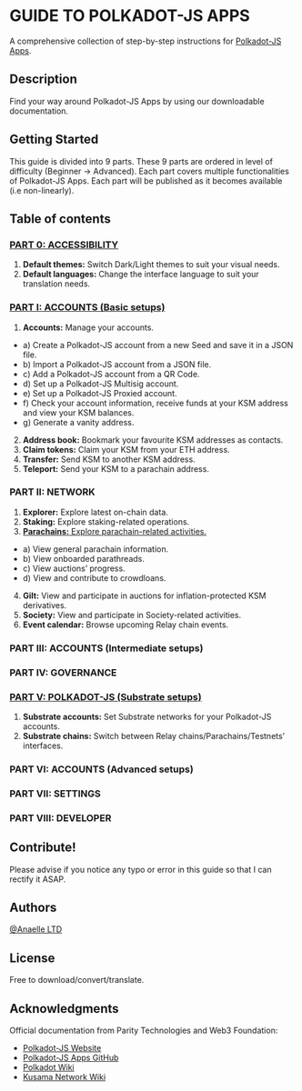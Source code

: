 # GUIDE TO POLKADOT-JS APPS

A comprehensive collection of step-by-step instructions for [Polkadot-JS Apps](https://polkadot.js.org/apps/#/accounts).

## Description

Find your way around Polkadot-JS Apps by using our downloadable documentation.

## Getting Started
This guide is divided into 9 parts.
These 9 parts are ordered in level of difficulty (Beginner -> Advanced).
Each part covers multiple functionalities of Polkadot-JS Apps.
Each part will be published as it becomes available (i.e non-linearly).

## Table of contents

### [PART 0: ACCESSIBILITY](https://github.com/anaelleltd/polkadotjs-apps-guide/blob/main/0.Accessibility.pdf)
1.	**Default themes:** Switch Dark/Light themes to suit your visual needs.
2.	**Default languages:** Change the interface language to suit your translation needs.

### [PART I: ACCOUNTS (Basic setups)](https://github.com/anaelleltd/polkadotjs-apps-guide/blob/main/1.Accounts%20(Basic).pdf)
1.	**Accounts:** Manage your accounts.
- a) Create a Polkadot-JS account from a new Seed and save it in a JSON file.
- b) Import a Polkadot-JS account from a JSON file.
- c) Add a Polkadot-JS account from a QR Code.
- d) Set up a Polkadot-JS Multisig account.
- e) Set up a Polkadot-JS Proxied account.
- f) Check your account information, receive funds at your KSM address and view your KSM balances.
- g) Generate a vanity address.

2.	**Address book:** Bookmark your favourite KSM addresses as contacts.
3.	**Claim tokens:** Claim your KSM from your ETH address.
4.	**Transfer:** Send KSM to another KSM address.
5.	**Teleport:** Send your KSM to a parachain address.


### PART II: NETWORK
1.	**Explorer:** Explore latest on-chain data.
2.	**Staking:** Explore staking-related operations.
3.	[**Parachains:** Explore parachain-related activities.](https://github.com/anaelleltd/polkadotjs-apps-guide/blob/main/2.3.Network.pdf)
- a) View general parachain information.
- b) View onboarded parathreads.
- c) View auctions’ progress.
- d) View and contribute to crowdloans.

4.	**Gilt:** View and participate in auctions for inflation-protected KSM derivatives. 
5.	**Society:** View and participate in Society-related activities.
6.	**Event calendar:** Browse upcoming Relay chain events.


### PART III: ACCOUNTS (Intermediate setups)

### PART IV: GOVERNANCE

### [PART V: POLKADOT-JS (Substrate setups)](https://github.com/anaelleltd/polkadotjs-apps-guide/blob/main/5.PolkadotJS%20(Substrate).pdf)
1.	**Substrate accounts:** Set Substrate networks for your Polkadot-JS accounts. 
2.	**Substrate chains:** Switch between Relay chains/Parachains/Testnets’ interfaces.

### PART VI: ACCOUNTS (Advanced setups)

### PART VII: SETTINGS

### PART VIII: DEVELOPER

## Contribute!

Please advise if you notice any typo or error in this guide so that I can rectify it ASAP.

## Authors

[@Anaelle LTD](https://t.me/AnaelleLTD)

## License

Free to download/convert/translate.

## Acknowledgments

Official documentation from Parity Technologies and Web3 Foundation:
* [Polkadot-JS Website](https://polkadot.js.org/docs/ )
* [Polkadot-JS Apps GitHub](https://github.com/polkadot-js/apps)
* [Polkadot Wiki](https://wiki.polkadot.network/)
* [Kusama Network Wiki](https://guide.kusama.network/docs/contributing/)
